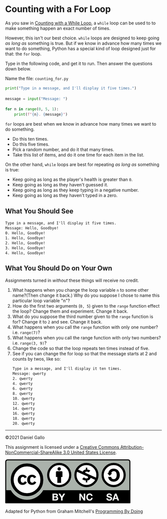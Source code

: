 # Counting with a For Loop


As you saw in [Counting with a While Loop](counting-with-a-while-loop.md),
a `while` loop can be used to to make something happen an
exact number of times.

However, this isn't our best choice. `while` loops are
designed to keep going *as long as* something is true. But if we know
in advance how many times we want to do something, Python has a special kind of loop designed just for that: the `for` loop.

Type in the following code, and get it to run. Then answer the
questions down below.

Name the file: `counting_for.py`


```python
print("Type in a message, and I'll display it five times.")

message = input("Message: ")

for n in range(0, 5, 1):
    print(f"{n}. {message}")
```

`for` loops are best when we know in advance how many times we want to do something.


* Do this ten times.
* Do this five times.
* Pick a random number, and do it that many times.
* Take this list of items, and do it one time for each item in the list.

On the other hand, `while` loops are best for repeating *as long as*
something is true:

* Keep going as long as the player's health is greater than `0`.
* Keep going as long as they haven't guessed it.
* Keep going as long as they keep typing in a negative number.
* Keep going as long as they haven't typed in a zero.

What You Should See
-------------------
```
Type in a message, and I'll display it five times.
Message: Hello, Goodbye!
0. Hello, Goodbye!
1. Hello, Goodbye!
2. Hello, Goodbye!
3. Hello, Goodbye!
4. Hello, Goodbye!
```

What You Should Do on Your Own
------------------------------
Assignments turned in *without* these things will receive
no credit.

1. What happens when you change the loop variable `n` to some other name?(Then change it back.) Why do you suppose I chose to name this particular loop variable "n"?
2. How do the first two arguments (`0, 5`) given to the `range` function effect the loop? Change them and experiment. Change it back.
3. What do you suppose the third number given to the `range` function is for? Change it to `2` and see. Change it back.
4. What happens when you call the `range` function with only one number? i.e. `range(7)`?
5. What happens when you call the range function with only two numbers? i.e. `range(3, 9)`?
6. Change the code so that the loop repeats ten times instead of five.
7. See if you can change the for loop so that the message starts at 2 and counts by twos, like so:
    ```
    Type in a message, and I'll display it ten times.
    Message: qwerty
    2. qwerty
    4. qwerty
    6. qwerty
    8. qwerty
    10. qwerty
    12. qwerty
    14. qwerty
    16. qwerty
    18. qwerty
    20. qwerty
    ```
---


©2021 Daniel Gallo


This assignment is licensed under a
[Creative Commons Attribution-NonCommercial-ShareAlike 3.0 United States License](https://creativecommons.org/licenses/by-nc-sa/3.0/us/deed.en_US).  

![Creative Commons License](images/by-nc-sa.png)





Adapted for Python from Graham Mitchell's [Programming By Doing](https://programmingbydoing.com/)